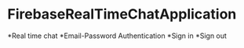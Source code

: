# FirebaseRealTimeChatApplication

*Real time chat
*Email-Password Authentication
*Sign in
*Sign out
